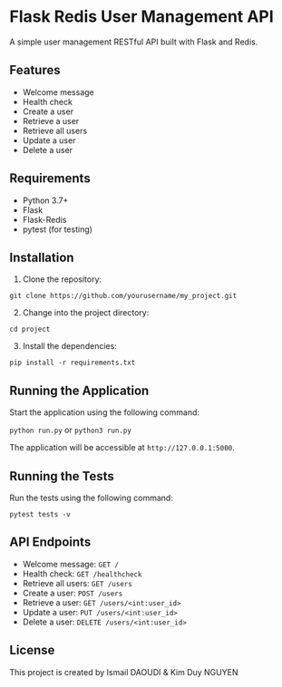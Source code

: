# Flask Redis User Management API

A simple user management RESTful API built with Flask and Redis.

## Features

- Welcome message
- Health check
- Create a user
- Retrieve a user
- Retrieve all users
- Update a user
- Delete a user


## Requirements

- Python 3.7+
- Flask
- Flask-Redis
- pytest (for testing)

## Installation

1. Clone the repository:

```git clone https://github.com/yourusername/my_project.git```

2. Change into the project directory:

```cd project```


3. Install the dependencies:

```pip install -r requirements.txt```


## Running the Application

Start the application using the following command:

```python run.py``` or ```python3 run.py```


The application will be accessible at `http://127.0.0.1:5000`.

## Running the Tests

Run the tests using the following command:

```pytest tests -v```


## API Endpoints

- Welcome message: `GET /`
- Health check: `GET /healthcheck`
- Retrieve all users: `GET /users`
- Create a user: `POST /users`
- Retrieve a user: `GET /users/<int:user_id>`
- Update a user: `PUT /users/<int:user_id>`
- Delete a user: `DELETE /users/<int:user_id>`

## License

This project is created by Ismail DAOUDI & Kim Duy NGUYEN




